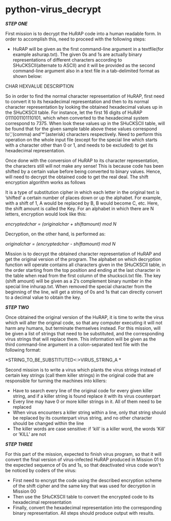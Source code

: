 # python-virus_decrypt

**_STEP ONE_**

First mission is to decrypt the HuRAP code into a human readable form. In order to accomplish this, need to proceed with the following steps:
- HuRAP will be given as the first command-line argument in a textfile(for example ashurap.txt). The given 0s and 1s are actually binary representations of different characters according to SHuCKSCII(alternate to ASCII) and it will be provided as the second command-line argument also in a text file in a tab-delimited format as shown below:

CHAR  HEXVALUE  DESCRIPTION

So in order to find the normal character representation of HuRAP, first need to convert it to its hexadecimal representation and then to its normal character representation by looking the obtained hexadecimal values up in the SHuCKSCII table. For instance, let the first 16 digits of HuRAP 0111001101110101, which when converted to the hexadecimal system correspond to 7375. When look these values up in the SHuCKSCII table, will be found that for the given sample table above these values correspond  to','(comma) and'*'(asterisk) characters respectively. Need to perform this operation on the whole input file (except for the special line which starts with a character other than 0 or 1, and needs to be excluded) to get its hexadecimal representation.

Once done with the conversion of HuRAP to its character representation, the characters still will not make any sense! This is because code has been shifted by a certain value before being converted to binary values. Hence, will need to decrypt the obtained code to get the real deal. The shift encryption algorithm works as follows

It is a type of substitution cipher in which each letter in the original text is ’shifted’ a certain number of places down or up the alphabet. For example, with a shift of 1, A would be replaced by B, B would become C, etc.  Here, the shift amount is called the Key. For an alphabet in which there are N letters, encryption would look like this: 

*encryptedchar = (originalchar + shiftamount) mod N*

Decryption, on the other hand, is performed as:

*originalchar = (encryptedchar - shiftamount) mod N*

Mission is to decrypt the obtained character representation of HuRAP and get the original version of the program. The alphabet on which decryption function will operate contains all characters given in the SHuCKSCII table, in the order starting from the top position and ending at the last character in the table when read from the first column of the shuckscii.txt file. The key (shift amount) will be given as a 2’s complement binary number in the special line inhurap.txt. When removed the special character from the beginning of the line, will get a string of 0s and 1s that can directly convert to a decimal value to obtain the key.

**_STEP TWO_**

Once obtained the original version of the HuRAP, it is time to write the virus which will alter the original code, so that any computer executing it will not harm any humans, but terminate themselves instead. For this mission, will be given a list of strings that need to be substituted, and the corresponding virus strings that will replace them. This information will be given as the third command-line argument in a colon-separated text file with the following format:

*STRING_TO_BE_SUBSTITUTED<:>VIRUS_STRING_A *

Second mission is to write a virus which plants the virus strings instead of certain key strings (call them killer strings) in the original code that are responsible for turning the machines into killers:

- Have to search every line of the original code for every given killer string, and if a killer string is found replace it with its virus counterpart
- Every line may have 0 or more killer strings in it. All of them need to be replaced
- When virus encounters a killer string within a line, only that string should be replaced by its counterpart virus string, and no other character should be changed within the line
- The killer words are case sensitive:  if ’kill’ is a killer word, the words ’Kill’ or ’KILL’ are not

**_STEP THREE_**

For this part of the mission, expected to finish virus program, so that it will convert the final version of virus-infected HuRAP produced in Mission 01 to the expected sequence of 0s and 1s, so that deactivated virus code won't be noticed by coders of the virus:

- First need to encrypt the code using the described encryption scheme of the shift cipher and the same key that was used for decryption in Mission 00
- Then use the SHuCKSCII table to convert the encrypted code to its  hexadecimal representation
- Finally, convert the hexadecimal representation into the corresponding binary representation. All steps should produce output with results.


